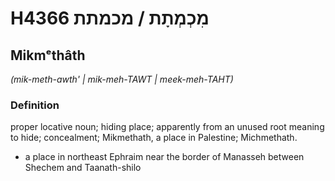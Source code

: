 # H4366 מִכְמְתָת / מכמתת

## Mikmᵉthâth

_(mik-meth-awth' | mik-meh-TAWT | meek-meh-TAHT)_

### Definition

proper locative noun; hiding place; apparently from an unused root meaning to hide; concealment; Mikmethath, a place in Palestine; Michmethath.

- a place in northeast Ephraim near the border of Manasseh between Shechem and Taanath-shilo
